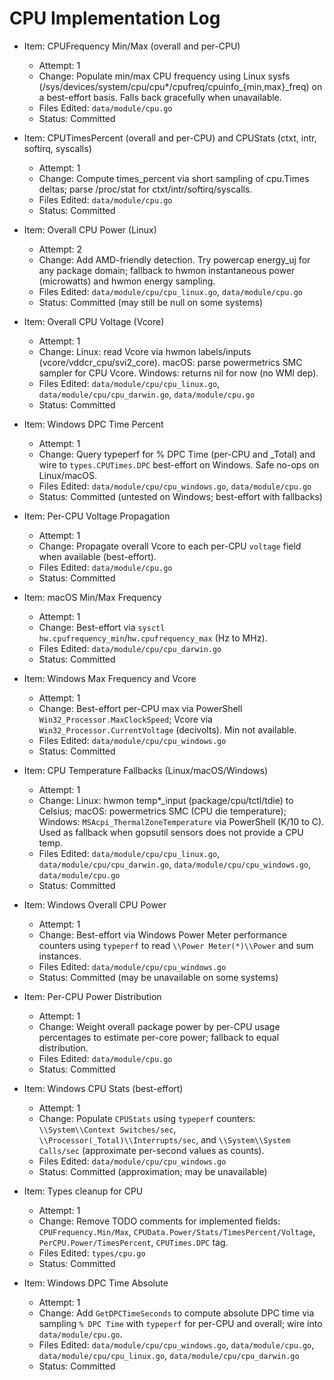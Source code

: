 # CPU Implementation Log

- Item: CPUFrequency Min/Max (overall and per-CPU)
  - Attempt: 1
  - Change: Populate min/max CPU frequency using Linux sysfs (/sys/devices/system/cpu/cpu\*/cpufreq/cpuinfo\_{min,max}\_freq) on a best-effort basis. Falls back gracefully when unavailable.
  - Files Edited: `data/module/cpu.go`
  - Status: Committed

- Item: CPUTimesPercent (overall and per-CPU) and CPUStats (ctxt, intr, softirq, syscalls)
  - Attempt: 1
  - Change: Compute times_percent via short sampling of cpu.Times deltas; parse /proc/stat for ctxt/intr/softirq/syscalls.
  - Files Edited: `data/module/cpu.go`
  - Status: Committed

- Item: Overall CPU Power (Linux)
  - Attempt: 2
  - Change: Add AMD-friendly detection. Try powercap energy_uj for any package domain; fallback to hwmon instantaneous power (microwatts) and hwmon energy sampling.
  - Files Edited: `data/module/cpu/cpu_linux.go`, `data/module/cpu.go`
  - Status: Committed (may still be null on some systems)

- Item: Overall CPU Voltage (Vcore)
  - Attempt: 1
  - Change: Linux: read Vcore via hwmon labels/inputs (vcore/vddcr_cpu/svi2_core). macOS: parse powermetrics SMC sampler for CPU Vcore. Windows: returns nil for now (no WMI dep).
  - Files Edited: `data/module/cpu/cpu_linux.go`, `data/module/cpu/cpu_darwin.go`, `data/module/cpu.go`
  - Status: Committed

- Item: Windows DPC Time Percent
  - Attempt: 1
  - Change: Query typeperf for % DPC Time (per-CPU and _Total) and wire to `types.CPUTimes.DPC` best-effort on Windows. Safe no-ops on Linux/macOS.
  - Files Edited: `data/module/cpu/cpu_windows.go`, `data/module/cpu.go`
  - Status: Committed (untested on Windows; best-effort with fallbacks)

- Item: Per-CPU Voltage Propagation
  - Attempt: 1
  - Change: Propagate overall Vcore to each per-CPU `voltage` field when available (best-effort).
  - Files Edited: `data/module/cpu.go`
  - Status: Committed

- Item: macOS Min/Max Frequency
  - Attempt: 1
  - Change: Best-effort via `sysctl` `hw.cpufrequency_min`/`hw.cpufrequency_max` (Hz to MHz).
  - Files Edited: `data/module/cpu/cpu_darwin.go`
  - Status: Committed

- Item: Windows Max Frequency and Vcore
  - Attempt: 1
  - Change: Best-effort per-CPU max via PowerShell `Win32_Processor.MaxClockSpeed`; Vcore via `Win32_Processor.CurrentVoltage` (decivolts). Min not available.
  - Files Edited: `data/module/cpu/cpu_windows.go`
  - Status: Committed

- Item: CPU Temperature Fallbacks (Linux/macOS/Windows)
  - Attempt: 1
  - Change: Linux: hwmon temp*_input (package/cpu/tctl/tdie) to Celsius; macOS: powermetrics SMC (CPU die temperature); Windows: `MSAcpi_ThermalZoneTemperature` via PowerShell (K/10 to C). Used as fallback when gopsutil sensors does not provide a CPU temp.
  - Files Edited: `data/module/cpu/cpu_linux.go`, `data/module/cpu/cpu_darwin.go`, `data/module/cpu/cpu_windows.go`, `data/module/cpu.go`
  - Status: Committed

- Item: Windows Overall CPU Power
  - Attempt: 1
  - Change: Best-effort via Windows Power Meter performance counters using `typeperf` to read `\\Power Meter(*)\\Power` and sum instances.
  - Files Edited: `data/module/cpu/cpu_windows.go`
  - Status: Committed (may be unavailable on some systems)

- Item: Per-CPU Power Distribution
  - Attempt: 1
  - Change: Weight overall package power by per-CPU usage percentages to estimate per-core power; fallback to equal distribution.
  - Files Edited: `data/module/cpu.go`
  - Status: Committed

- Item: Windows CPU Stats (best-effort)
  - Attempt: 1
  - Change: Populate `CPUStats` using `typeperf` counters: `\\System\\Context Switches/sec`, `\\Processor(_Total)\\Interrupts/sec`, and `\\System\\System Calls/sec` (approximate per-second values as counts).
  - Files Edited: `data/module/cpu/cpu_windows.go`
  - Status: Committed (approximation; may be unavailable)

- Item: Types cleanup for CPU
  - Attempt: 1
  - Change: Remove TODO comments for implemented fields: `CPUFrequency.Min/Max`, `CPUData.Power/Stats/TimesPercent/Voltage`, `PerCPU.Power/TimesPercent`, `CPUTimes.DPC` tag.
  - Files Edited: `types/cpu.go`
  - Status: Committed

- Item: Windows DPC Time Absolute
  - Attempt: 1
  - Change: Add `GetDPCTimeSeconds` to compute absolute DPC time via sampling `% DPC Time` with `typeperf` for per-CPU and overall; wire into `data/module/cpu.go`.
  - Files Edited: `data/module/cpu/cpu_windows.go`, `data/module/cpu.go`, `data/module/cpu/cpu_linux.go`, `data/module/cpu/cpu_darwin.go`
  - Status: Committed

